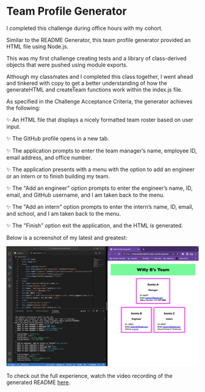 # Team Profile Generator

I completed this challenge during office hours with my cohort.

Similar to the README Generator, this team profile generator provided an HTML file using Node.js.

This was my first challenge creating tests and a library of class-derived objects that were pushed using module exports.

Although my classmates and I completed this class together, I went ahead and tinkered with copy to get a better understanding of how the generateHTML and createTeam functions work within the index.js file.

As specified in the Challenge Acceptance Criteria, the generator achieves the following:

✨ An HTML file that displays a nicely formatted team roster based on user input.

✨ The GitHub profile opens in a new tab.

✨ The application prompts to enter the team manager’s name, employee ID, email address, and office number.

✨ The application presents with a menu with the option to add an engineer or an intern or to finish building my team.

✨ The "Add an engineer" option prompts to enter the engineer’s name, ID, email, and GitHub username, and I am taken back to the menu.

✨ The "Add an intern" option prompts to enter the intern’s name, ID, email, and school, and I am taken back to the menu.

✨ The "Finish" option exit the application, and the HTML is generated.

Below is a screenshot of my latest and greatest:

![](./ProjectScreenshot.png)

To check out the full experience, watch the video recording of the generated README [here](https://drive.google.com/file/d/1dJ4BJTdjtXeWVQ5IOgV2sVEyGIKo4zpq/view?usp=sharing).
